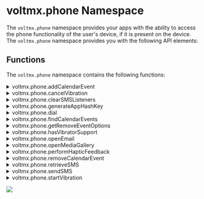                             
voltmx.phone Namespace
====================

The `voltmx.phone` namespace provides your apps with the ability to access the phone functionality of the user's device, if it is present on the device. The `voltmx.phone` namespace provides you with the following API elements:

Functions
---------

The `voltmx.phone` namespace contains the following functions:


<details close markdown="block"><summary>voltmx.phone.addCalendarEvent</summary>

* * *

Adds a new event to the device calendar.

### Syntax

```

voltmx.phone.addCalendarEvent(  
    eventDetails);
```

### Input Parameters

_eventDetails_

### A JavaScript object that contains the following key-value pairs.

| Key | Value |
| --- | --- |
| summary | A string that contains a short description of the event. |
| start | A string that holds the start date and time for the event. The format for date is "dd/mm/yyyy", and time is "hh:mm:ss". This must be less than the date and time in the `finish` key, |
| finish | A string that holds the finish date and time for the event. The format for date is "dd/mm/yyyy", and time is "hh:mm:ss". This must be greater than the date and time in the `start` key. |
| alarm | An optional number that specifies the time in seconds before the `start` time when the phone must trigger an alarm. This key can be omitted if your app does not need to specify an alarm time. |
| note | A string that contains the long description of the event. |
| integer | A integer that defines the occurrence of a event. |
| access | A string that indicated the privacy setting for the event. The values can be `public`, `private`, or `confidential` |

repeatConfig - Optional

A dictionary that indicates the repeat frequency and endRecurrence values for the event. The dictionary contains two values: repeat and endRecurrence.

repeat

A constant that indicates the repeat frequency. The values are as follows:

*   CALENDAREVENT\_REPEAT\_NONE
    
*   CALENDAREVENT\_REPEAT\_DAILY
    
*   CALENDAREVENT\_REPEAT\_WEEKLY
    
*   CALENDAREVENT\_REPEAT\_MONTHLY
    
*   CALENDAREVENT\_REPEAT\_YEARLY
    

endRecurrence \[Optional\]

A string that stores the recurrence end date and time for the event. The format for the end date and time is "dd/mm/yyyy hh:mm:ss". This date must be greater than the start date and time. For native iOS, if you do not specify the **endRecurrence** value, the events will repeat for 2 years.

**Interval** \[Optoional\]

This allows you to set the interval to repeat the event. It must have a positive integer as value. The default value is 1.

For example, to create a quarterly event, configure ‘repeat’ as constants.CALENDAREVENT\_REPEAT\_MONTHLY and ‘interval’ as '3'. The repeat event will be created in every 3 months(quarterly).

To create a bi-weekly event, configure ‘repeat’ as constants.CALENDAREVENT\_REPEAT\_WEEKLY and ‘interval’ as '2'. The repeat event will be created in every 2 weeks (biweekly).

The following example shows how to add quarterly repeat event.

### Example

```

//Sample code to add the Input Parameter **Interval** in the add calendar event to the device   
addCalendarEvent argument  
 var eventobj = {  
summary: "Event started",  
start: this.startTime,  
finish: this.finishTime,  
alarm: 40,  
access: "public",  
“repeatConfig“:{  
“repeat“:contants.CALENDAREVENT_REPEAT_MONTHLY,  
“interval“: 3,  
“endRecurrence”:endDate  
}  
};  
voltmx.phone.addCalendarEvent(eventobj);
```

```

function addCalendarEvent() {
    try {
        alert("calendar event is about to start");
        var evtobj = {
            summary: "Event started",
            start: "15/04/2012 11:23:45",
            finish: "16/04/2012 12:59:45",
            alarm: 40,
            note: "Event will end at 12.59 PM",
            access: "public",
            repeatConfig: {
                repeat: constants.CALENDAREVENT\_REPEAT\_MONTHLY,
                endRecurrence: ”21/12/2013 13:00:00”
            }
        }
        voltmx.phone.addCalendarEvent(evtobj);
        //Adds an event to the device calendar
    } catch (PhoneError) {
        alert("error in addCalendarEvent:: " + PhoneError);
    }

}
```

```

// To add the calendar event to the device using 'voltmx.phone.addCalendarEvent' APICalendarAddEvent: function(eventObj) {
    try {

        var today = new Date();
        var dd = today.getDate();
        var mm = today.getMonth() + 1;
        var yyyy = today.getFullYear();
        var h = today.getHours();
        var m = today.getMinutes();
        var s = today.getSeconds();
        if (dd &amp; lt; 10) {
            dd = '0' + dd
        }
        if (mm &amp; lt; 10) {
            mm = '0' + mm
        }
        var date = dd + '/
' + mm + ' / ' + yyyy;
        var stime = h + ":" + (parseInt(m) + 2).toString() + ":" + s;
        this.startTime = date + " " + stime;
        var ftime = (parseInt(h) + 1).toString() + ":" + m + ":" + s;
        this.finishTime = date + " " + ftime;
        if (eventObj\["text"\] == "Add calendar event") {
            var evtobj = {
                summary: "Event started",
                start: this.startTime,
                finish: this.finishTime,
                alarm: 40,
                access: "public"
            };
            voltmx.phone.addCalendarEvent(evtobj);
            alert("Calendar event is added with start time = " + this.startTime + ". Please open device calendar to observe this.");
        } else {
            var evtobj = {
                summary: "Event started",
                start: this.startTime,
                finish: this.finishTime,
                alarm: 40,
                access: "confidential"
            };
            voltmx.phone.addCalendarEvent(evtobj);
            alert("Calendar event is added in confidential mode with start time = " + this.startTime + ".");

        }
    } catch (PhoneError) {
        alert("error in addCalendarEvent:: " + PhoneError);
    }
}  

```

### Return Values

None

### Exceptions

This function throws the following phone exceptions.

| Exception | Description |
| --- | --- |
| 2100 | Unable to send the Message |
| 2101 | Insufficient Permissions |
| 2102 | Cannot open mail, mail not configured |
| 2103 | Cannot open media gallery |

This function also throws the following general exceptions.

| Constant | Description |
| --- | --- |
| 100 | Invalid parameter type. |
| 101 | Invalid number of arguments. |
| 102 | Invalid input – thrown when the input is invalid based on the context. |
| 103 | Invalid operation – thrown when the operation is invalid based on the context. |
| 104 | Not supported error – thrown when the method is not supported at all. |
| 105 | Index out of range. |
| 106 | Unknown error |

### Remarks

You can view a video on using the Calendar [here](https://youtu.be/iUaf-WkpGXA).

Events cannot be added in the past.

When your app calls this function on Android, it must have both the READ\_CALENDAR and WRITE\_CALENDAR permissions. Due to Android limitations, when your app sets an alarm with this function the number of seconds are rounded to the nearest minute. Events are added to the local calendar with the calendar name as the application name. They cannot be synched to email accounts.

When your app calls this function on iOS, the app must have NSCalendarsUsageDescription  in info plist. Starting iOS 17, app must have NSCalendarsWriteOnlyAccessUsageDescription or NSCalendarsFullAccessUsageDescription in info plist. For more details, refer to [Apple documentation](https://developer.apple.com/documentation/eventkit/accessing_the_event_store).

The time zone of events that your app adds is the same as the device's current time zone.

### Platform Availability

*   iOS
*   Android version 4.0 and later
*   Windows

* * *

</details>
<details close markdown="block"><summary>voltmx.phone.cancelVibration</summary>

* * *

This API stops the ongoing vibration pattern on a device. This API is available from V9 SP2 onwards.
<!-- This API stops the ongoing vibration pattern on a device. This API is available from V8 SP3 onwards. -->

> **_Important:_** For Android, you must define the VIBRATE permission under Manifest Properties.  
**<uses-permission android:name="android.permission.VIBRATE" />**

### Syntax

```

voltmx.phone.cancelVibration()
```

### Input Parameters

None.

### Example

```

voltmx.phone.cancelVibration();
```

### Return Values

None.

### Limitations/Requirements

*   Windows
    *   The device must have vibration hardware.
        
    *   Device family (Windows OS build version) must be: Windows 10 Creators Update (introduced v10.0.15063.0) or later.
        
    *   API contract must be: Windows.Foundation.UniversalApiContract (introduced v4) or later.
        

### Platform Availability

*   Android
*   Windows

* * *
</details>
<details close markdown="block"><summary>voltmx.phone.clearSMSListeners</summary>

* * *

When invoked, this API clears the broadcast receiver and the existing listeners that are registered to retrieve the one-time password (OTP) from the SMS message received.

### Syntax

```

voltmx.phone.clearSMSListeners()
```

### Input Parameters

<table style="width: 100%;mc-table-style: url('resources/tablestyles/basic.css');" class="TableStyle-Basic" cellspacing="0"><colgroup><col class="TableStyle-Basic-Column-Column1"> <col class="TableStyle-Basic-Column-Column1"></colgroup><tbody><tr class="TableStyle-Basic-Body-Body1"><td class="TableStyle-Basic-BodyE-Column1-Body1">Parameter</td><td class="TableStyle-Basic-BodyD-Column1-Body1">Description</td></tr><tr class="TableStyle-Basic-Body-Body1"><td class="TableStyle-Basic-BodyB-Column1-Body1">SMSListenerType [Constant] - Optional</td><td class="TableStyle-Basic-BodyA-Column1-Body1">The SMSListenerType value can be any of the following: voltmx.phone.SMS_WITH_USER_CONSENT voltmx.phone.SMS_WITHOUT_USER_CONSENT Depending on the parameter value, a specific listener type is cleared. If no type is specified, both type of listeners(if any) are cleared.</td></tr></tbody></table>

> **_Note:_** Ensure that you create an androidbuild.properties file in the project folder of your Volt MX Iris workspace, and add the following key: `addSMSRetrieverSupport = UI`.  
You can set the key to `UI` or `Non-UI` to fetch the required Gradle entries. To know more about adding Android properties to the androidbuild.properties file, click [here](../../../Iris/iris_user_guide/Content/Native_App_Properties.md#add-android-properties-to-androidbuild-properties-file).  

### Example

```

clearAll: function() {
try {
voltmx.phone.clearSMSListeners();
} catch (err) {
alert("Error:: " + err);
}
}
```

### Return Values

None.

### Exceptions

*   101 - Invalid type of arguments to the voltmx.phone.clearSMSListeners API

### Platform Availability

*   Android

* * *
</details>

<details close markdown="block"><summary>voltmx.phone.generateAppHashKey</summary>

* * *

App hash key is a hash string composed of the app's package name and the app's public key certificate. When invoked, this API generates a hash key that must be included in the SMS message sent from the server to the user's device.

For an app to receive the message callback, the hash key has to be correct.

> **_Note:_** This API must be invoked only if type of SMS listener triggered is voltmx.phone.SMS\_WITHOUT\_USER\_CONSENT

### Syntax

```

voltmx.phone.generateAppHashKey()
```

### Input Parameters

None.

> **_Note:_** Ensure that you create an androidbuild.properties file in the project folder of your Volt MX Iris workspace, and add the following key: `addSMSRetrieverSupport = UI`.  
You can set the key to `UI` or `Non-UI` to fetch the required Gradle entries. To know more about adding Android properties to the androidbuild.properties file, click [here](../../../Iris/iris_user_guide/Content/Native_App_Properties.md#add-android-properties-to-androidbuild-properties-file).  

### Example

```

generateAppHashKey: function() {
    var key = voltmx.phone.generateAppHashKey();
    voltmx.print("AppHashkey: " + key);
}
```

### Return Values

<table style="width: 100%;mc-table-style: url('resources/tablestyles/basic.css');" class="TableStyle-Basic" cellspacing="0"><colgroup><col class="TableStyle-Basic-Column-Column1"> <col class="TableStyle-Basic-Column-Column1"></colgroup><tbody><tr class="TableStyle-Basic-Body-Body1"><td class="TableStyle-Basic-BodyE-Column1-Body1">Return Value</td><td class="TableStyle-Basic-BodyD-Column1-Body1">Description</td></tr><tr class="TableStyle-Basic-Body-Body1"><td class="TableStyle-Basic-BodyB-Column1-Body1">appHashKey[ String ]</td><td class="TableStyle-Basic-BodyA-Column1-Body1">Returns a hash key that has to be appended to the SMS message by server.</td></tr></tbody></table>

### Platform Availability

*   Android

* * *
</details>

<details close markdown="block"><summary>voltmx.phone.dial</summary>

* * *

Enables your app to call the specified telephone number.

You can use this API to make calls to other numbers without leaving the application.

### Syntax

```

voltmx.phone.dial(  
    number);
```

### Input Parameters

| Parameter | Description |
| --- | --- |
| _number_ | A string containing the phone number to call. Only numbers, +, - and space are treated as valid characters in this string. |

 

### Example

```

dial: function() {
    var number = this.view.tbxDial.text;
    voltmx.phone.dial(number);
},
```

### Return Values

None

### Exceptions

2101 - Insufficient Permissions

### Remarks

When you make a call to the specified number using this API, the underlying OS is used to make the call. The call charges as imposed by the service provider are applicable.

On the iPhone simulator, this function is a dummy call. You need to test this function on an actual iPhone device.

### Platform Availability

Not supported on Windows, iPad, Android Tablets, Desktop Web, and Mobile Web platforms. You can use the phone widget to achieve the same functionality on Mobile Web.

* * *
</details>

<details close markdown="block"><summary>voltmx.phone.findCalendarEvents</summary>

* * *

This function finds an event in the device's calendar.

### Syntax

```

voltmx.phone.findCalendarEvents(  
    evtobj);
```

### Input Parameters

| Parameter | Description |
| --- | --- |
| evtobj \[Object\] - Mandatory | A JavaScript object that can contain the following values:type: "[starting](#starting)" or "[ending](#ending)" or "[occuring](#occurring)"start: The start date and time.finish: The end date and time. |

 

### Example

```

var evtobj = {
    type: "starting",
    start: this.startTime,
    finish: this.finishTime
};
var events = voltmx.phone.findCalendarEvents(evtobj);
```

### Return Values

If no matching event is found, this function returns null. If matching events are found, this function returns an array of JavaScript objects containing the matching events. Each JavaScript object contains the following key-value pairs.

| Key | Value |
| --- | --- |
| summary | A string that contains a short description of the event. |
| start | A string that holds the start date and time for the event. The format for date is "dd/mm/yyyy", and time is "hh:mm:ss". This must be less than the date and time in the `finish` key, |
| finish | A string that holds the finish date and time for the event. The format for date is "dd/mm/yyyy", and time is "hh:mm:ss". This must be greater than the date and time in the `start` key. |
| alarm | An optional number that specifies the time in seconds before the `start` time when the phone must trigger an alarm. This key can be omitted if your app does not need to specify an alarm time. |
| note | A string that contains the long description of the event. |
| access | A string that indicated the privacy setting for the event. The values can be `public`, `private`, or `confidential` |

### Exceptions

This function throws the following phone exceptions.

| Exception | Description |
| --- | --- |
| 2100 | Unable to send the Message |
| 2101 | Insufficient Permissions |
| 2102 | Cannot open mail, mail not configured |
| 2103 | Cannot open media gallery |

This function also throws the following general exceptions.

| Constant | Description |
| --- | --- |
| 100 | Invalid parameter type. |
| 101 | Invalid number of arguments. |
| 102 | Invalid input – thrown when the input is invalid based on the context. |
| 103 | Invalid operation – thrown when the operation is invalid based on the context. |
| 104 | Not supported error – thrown when the method is not supported at all. |
| 105 | Index out of range. |
| 106 | Unknown error |

### Remarks

The search criteria in the type key in the _evtobj_ parameter can be any of the following values.

| Constant | Description |
| --- | --- |
| starting | Searches for events starting between _"start"_ and "_finish_". |
| ending | Searches for events ending between _"start_" and _"finish_". |
| occurring | Searches for events that have any part of the event occurring during the period specified between _"start_" and _"finish_". This is the default. |

READ\_CALENDAR permission is needed to use this function.

This function is supported on Android 4.0 version and above (that is, Android API 14 and later). Invocation on Android version less than 4.0 ( that is, an Android API level earlier than 14) is ignored.

When your app calls this function on iOS, the app must have NSCalendarsUsageDescription in info plist. Starting iOS 17, app must have  NSCalendarsFullAccessUsageDescription in info plist.
For more details, refer to [Apple documentation](https://developer.apple.com/documentation/eventkit/accessing_the_event_store).

This function searches only those events that are added by the application.

### Platform Availability

*   iOS
*   Android 4.0 or later
*   Windows

* * *
</details>

<details close markdown="block"><summary>voltmx.phone.getRemoveEventOptions</summary>

* * *

This API returns an array of constants that indicates possible actions for removing a particular event depending on the native support on the device. One of the values that this API returns must be passed as [removeOption](#removeOption) for [voltmx.phone.removeCalendarEvent API](#removeCalenderEvent).

### Syntax

```

voltmx.phone.getRemoveEventOptions([eventHandle](#eventHandle1))
```

### Input Parameters

| Parameter | Description |
| --- | --- |
| eventHandle - Mandatory | Single event from the array of events that the [voltmx.phone.findCalendarEvents API](#findCalendarEvents) returns. |

 

### Example

```

var removeOptions = voltmx.phone.getRemoveEventOptions(eventHandle);
```

### Return Values

An array with possible constant values depending on native support in devices. The possible constants that will be returned as part of the array are as follows:

| Constant | Description |
| --- | --- |
| CALENDAREVENT\_REMOVE\_THIS | Indicates that only one event must be deleted. |
| CALENDAREVENT\_REMOVE\_THIS\_AND\_FUTURE | Indicates that the event as well as future events must be deleted. |

 

> **_Note:_** Depending on the OS configuration of certain Android devices, any of these two values may not be applicable. So before passing any of these two values in the API, you must verify if the Android device supports the required value.

### Platform Availability

*   iOS
*   Android
*   Windows

* * *
</details>

<details close markdown="block"><summary>voltmx.phone.hasVibratorSupport</summary>

* * *

This API returns whether vibrator is supported on a device. This API is available from V9 SP2 onwards.

> **_Important:_** For Android, you must define the VIBRATE permission under Manifest Properties.  
**<uses-permission android:name="android.permission.VIBRATE" />**

### Syntax

```

voltmx.phone.hasVibratorSupport()
```

### Example

```

hasVibratorSupport: function() {
    if (voltmx.phone.hasVibratorSupport() === true) {
        alert("The device contains a Vibration motor");
    }
},
```

### Input Parameters

None.

### Return Values

Boolean is the return value.

| Return Value | Description |
| --- | --- |
| true | The device supports vibrator. |
| false | The device does not support vibrator. |

 

### Limitations/Requirements

*   Windows
    *   The device must have vibration hardware.
        
    *   Device family (Windows OS build version) must be: Windows 10 Creators Update (introduced v10.0.15063.0) or later.
        
    *   API contract must be: Windows.Foundation.UniversalApiContract (introduced v4) or later.
        

### Platform Availability

*   Android
*   Windows

* * *
</details>

<details close markdown="block"><summary id="phone.op2">voltmx.phone.openEmail</summary>

* * *

This API allows the application to launch the native email client with predefined email addresses, subject, body, and attachments.

### Syntax

<pre><code style="display:block;background-color:#eee;">voltmx.phone.openEmail(<a href="#torecipients">torecipients</a>,<a href="#ccrecipients">ccrecipients</a>, <a href="#bccrecipients">bccrecipients</a>, <a href="#subject">subject</a>, <a href="#messagebody">messagebody</a>, <a href="#ismessagebodyhtml">ismessagebodyhtml</a>, <a href="#attachments">attachments</a>, <a href="#viewMode">viewMode</a>, <a href="#filterEmailAppsOnly">filterEmailAppsOnly</a>)</code></pre>

### Input Parameters  

<table>
<tr>
<th>Parameter</th>
<th>Description</th>
</tr>
<tr>
<td id="torecipients">torecipients [Array of Strings] - Mandatory</td>
<td>List of email addresses to be included in the “to” list. For example, “john@example.com”,”stephen.joseph@voltmx.com”, and “test@somecompany.com”.</td>
</tr>
<tr>
<td id="ccrecipients">ccrecipients [Array of Strings] - Optional</td>
<td>List of email addresses to be included in the “cc” list. For example, “john@example.com”,”stephen.joseph@voltmx.com”, and “test@somecompany.com”. If you do not want to use this parameter, you can pass null value.</td>
</tr>
<tr>
<td id="bccrecipients">bccrecipients [Array of Strings] - Optional</td>
<td>List of email addresses to be included in the “bcc” list. For example, “john@example.com”, “stephen.joseph@voltmx.com”, and “test@somecompany.com”.If you do not want to use this parameter, you can pass null value.</td>
</tr>
<tr>
<td id="subject">subject [String]- Optional</td>
<td>Subject to be part of the email. If you do not want to use this parameter, you can pass null value.</td>
</tr>
<tr>
<td id="messagebody">messagebody [String] -Optional</td>
<td>Body to be part of the email. If you do not want to use this parameter, you can pass null value.</td>
</tr>
<tr>
<td id="ismessagebodyhtml">ismessagebod.html [Boolean] - Optional</td>
<td>
<p>If you do not want to use this parameter, you can pass null value. When you pass null value, this parameter defaults to false. true: message body must be treated as HTML content false: message body must not be treated as HTML content</p>
<ul>
<li><b>true</b>:message body must be treated as HTML content</li>
<li><b>false</b>:message body must not be treated as HTML content</li>
</ul>
<blockquote>
<em><b>Note</b></em>: Windows 10 platform do not support HTML body. This is an underlying SDK limitation.
</blockquote>
</td>
</tr>
<tr>
<td id="attachments">attachments [Array of Objects] - Optional</td>
<td>
<p>Each attachment is a Hash-table with the following key-value pairs. If you do not want to use the attachments parameter, you can pass null value.</p>
<ul>
<li><b>mimetype [String]</b>Standard mime types like image/png or image/jpg or image/* etc.</li>
<li><b>attachment [Object]</b>Rawbytes received from the camera, image widget, or openmediagallery api.</li>
<li><b>filename (Optional) [String]</b>name of the file to appear as attachment.</li>
</ul>
<blockquote>
<em><b>Note</b></em>:
<ul>
<li>In Android, filename property is not supported.The Android SDK does not provide any provision for giving file name in attachments while launching native email Application.</li>
<li>For more information on how to attach files in Android, click <a href="sharefilesandroid.html">here</a>
</li>
</ul>
</blockquote>
</td>
</tr>
<tr>
<td id="viewMode">viewMode [Integer] - Optional</td>
<td>
<p>Defines the possible view preferences for an email client window. This is a Windows-specific parameter. The values of viewMode are as follows:</p>
<ul>
<li>0 - Default value Defaults to half, which means, the window uses 50% (half) of the available horizontal screen pixels.</li>
<li>1 - UseLess The window uses less than 50% of the available horizontal screen pixels.</li>
<li>2 - UseHalf The window uses 50% (half) of the available horizontal screen pixels.</li>
<li>3 - UseMore The window uses more than 50% of the available horizontal screen pixels.</li>
<li>4 - UseMinimum The window uses the minimum horizontal pixel width (either 320 or 500 pixels) specified in the app's manifest file.</li>
<li>5 - UseNone The window uses no visible component.</li>
</ul>
<p>If you pass any value other than an integer, the "openEmail : mode must be integer" error message is displayed.</p>
<blockquote>
<em><b>Note</b></em>: viewMode is specific only to Windows and is ignored for all other platforms. For all other devices, the viewMode parameter falls back to its default behavior.
</blockquote>
</td>
</tr>
<tr>
<td id="filterEmailAppsOnly">filterEmailAppsOnly [Boolean] - Optional</td>
<td>
<p>Set this parameter to true to filter and list only email applications, which are shown in the Chooser dialog box. By default, the value of this parameter is false. If you do not want to use this parameter, you can pass a null value.</p>
<blockquote>
<em><b>Note</b></em>: This property is only available on the Android platform.
</blockquote>
<p>On Android 11 (Target SDK version 30, or later) devices, if you want to view a filtered list of email applications, add the following entry in the Project Settings &gt; Native &gt; Android Mobile/Tablet &gt; Child tag entries under &lt;manifest&gt; tag field:</p>
<pre><code style="display:block;background-color:#eee;">&lt;queries&gt;
&lt;intent&gt;
&lt;action android:name="android.intent.action.SENDTO" /&gt;
&lt;data android:scheme="mailto"/&gt;
&lt;/intent&gt;
&lt;/queries&gt;</code></pre>
</td>
</tr>
</table>


### Example

```

emailSend: function() {
    voltmx.phone.openEmail(["kitchensinkapp@voltmx.com"], [""], [""], "Feedback on KitchenSink Application 1.1", "", false, []);
}
```

### Return Values

None

### Exceptions

PhoneError

The following error codes are defined for Phone APIs

*   2100 - Unable to send the Message
*   2101 - Insufficient Permissions
*   2102 - Cannot open mail, mail not configured
*   2103 - Cannot open media gallery

### Platform Availability

Available on all platforms except Server Side Mobile Web, SPA, and Desktop Web.

For these platforms you can launch the native email client by using Richtext widget with an _href_ tag similar to the one shown below:

_<a href="mailto:email@voltmx.com?subject=Foo&body=Bar">Email Me</a>_

* * *
</details>

<details close markdown="block"><summary>voltmx.phone.openMediaGallery</summary>

* * *

This API allows you to open the picture gallery of the mobile device and pick an existing picture.

You can use this API to use any of the multimedia resources (image files, audio files, or video files) available in the device media gallery within your application.

For iPad, openMediaGallery will show the Photos/Videos in the native popover. The popover can be anchored to a widget. The widget to which the popup should be anchored will be provided as a third parameter to openMediaGallery API.

You can view a video on using iPad Popover [here](https://youtu.be/4EKgCANM1TI).  


### installPhotoPickerIfNotAvailable

For the android, openMediaGallery will now use the Android photo picker to pick the media form the device.

> **_Note:_** If photo picker is not available on the device, user can opt in for automatic installation of back ported Photo Picker automatic installation.

In order to opt in for automatic installation user need to set the below flag in Android build.properties

`installPhotoPickerIfNotAvailable = true`


### Syntax

```

voltmx.phone.openMediaGallery([onselectioncallback](#onselectioncallback), [querycontext,](#querycontext) [PSP](#PSP))
```

### Input Parameters

| Parameter | Description |
| --- | --- |
| onselectioncallback \[Function\] - Mandatory | This callback function is invoked when a media is selected. The function receives rawbytes and permStatus as parameters. **rawbytes:** Raw bytes of a selected file. **permStatus:** Permission status whether an app has permission to access the media gallery of the device. **For iOS**: Generally, an app needs [runtime permission](runtime_permissions.md) from the end-user to access the media gallery. If you call the API without obtaining the permission, platform automatically pops up a system permission dialog box with "Allow" and "Deny" options, asking the end-user to grant permission to add a contact to the device.If the end-user taps the "Allow" option, platform proceeds to access the underlying OS API. If the end-user taps the "Deny" option, the rawbytes parameter carries null value and the permStatus parameter holds the voltmx.application.PERMISSION\_DENIED constant value indicates the permission to access the media gallery is denied.**For Android**: This parameter reads the external storage permission that is required to read contents from the media gallery. If you call the API without obtaining the required permission, the platform automatically pops up a system permission dialog containing 'Allow' and 'Deny' options, asking the end user to grant the necessary permission. If the end user taps the 'Allow' option, the platform proceeds to access the underlying OS API. If the end user taps the 'Deny' option, the rawbytes parameter carries null value and the permStatus parameter holds the voltmx.application.PERMISSION\_DENIED constant value, which indicates that the permission to access the media gallery has been denied. **mimeType:** The file format of a selected file. For more information on the standard mime types, refer to the [IANA](https://www.iana.org/assignments/media-types/media-types..md). Examplefunction onSelectionCallback(rawbytes, permStatus, mimeType) { if(rawbytes != null) { //access the rawbytes alert(“file format: ”++mimeType); } else if (permStatus == voltmx.application.PERMISSION\_DENIED) { alert(“Permission Denied to Access the Photo Gallery”); } } var querycontext = { mimeType: "video/\*" }; var returnStatus = voltmx.phone.openMediaGallery(onSelectionCallback, querycontext); |
| querycontext \[Table\] - Optional | Query context is an Object that can be populated with key-value pairs for fine tuning the media items for display (currently only one key **"mimetype"** supported to query the gallery items ). The possible values of the mimetype key can be **image/\*, video/\*, audio/\***. rawbytes.getRawbytesType () This API returns the type of rawbytes that are obtained from onSelectionCallback of openMediaGallery. Rawbytes can be of different types such as image, audio, video, file, bytes, and livePhoto. This API is available from V9 SP2 onwards. var rawbytesType = rawbytes.getRawbytesType(); To check the obtained rawbyte type, the following constants can be used: constants. RAWBYTES \_IMAGE: rawbytes related to image constants. RAWBYTES \_VIDEO: rawbytes related to video constants. RAWBYTES \_AUDIO: rawbytes related to audio constants. RAWBYTES \_FILE: rawbytes related to files constants. RAWBYTES \_BYTES: rawbytes related to bytes constants. RAWBYTES \_LIVEPHOTO: rawbytes related to livePhoto if(rawbytes.getRawbytesType() == constants. RAWBYTES\_LIVEPHOTO) { // app logic } livePhotoResources - Rawbytes Property Returns both image and file paths, using this property you can get the both image and video paths. This property returns a json containing both video and image paths, and is available from V9 SP2 onwards. It contains the following keys: imageURL: path of stored image related to livePhoto. videoURL: path of stored video related to livePhoto. var livePhotoResources = Rawbytes.livePhotoResources;//Example for creating Live photos using FFIFunction onSelectionCallback(){ if (rawbytes !== null) { if (rawbytes.getRawbytesType() == constants.RAWBYTES\_LIVEPHOTO) { globalArrOFURLS = rawbytes.livePhotoResources; alert(globalArrOFURLS); var livePhotosFFIObject = new PHVFFI.livePhotosFFI(); //Invokes method 'createLivePhoto' on the object livePhotosFFIObject.createLivePhoto(globalArrOFURLS); } frmHome.imgOne.rawBytes = rawbytes; } else if (permStatus == voltmx.application.PERMISSION\_DENIED) { alert("PERMISSION\_DENIED"); } } } var returnStatus = voltmx.phone.openMediaGallery(onSelectionCallback, querycontext); |
| PSP \[Table\] - Optional | The PSP parameter is a dictionary with the following properties. _widgetref \[Widget Reference\]_: Applicable only on iPad. The widget to which the pop-up will be anchored to. For example, _formname.widgetname_. _compressionlevel_: Compression level is a float value. Specify 0.0 for most compressed images and 1.0 for least compressed images. |

### Example

```

openMediaGalleryForEmail: function() {
    voltmx.phone.openMediaGallery(this.openMediaGallaeryCallBck, {
        mimetype: "image/*"
    });
}
```

### Return Values

None

### Exceptions

PhoneError

The following error codes are defined for Phone APIs

*   2100 - Unable to send the Message
*   2101 - Insufficient Permissions
*   2102 - Cannot open mail, mail not configured
*   2103 - Cannot open media gallery

### Platform Availability

Supported on all platforms except Mobile Web, SPA, and Desktop Web.

* * *
</details>

<details close markdown="block"><summary>voltmx.phone.performHapticFeedback</summary>

* * *

This API provides various haptic feedback to users, and is available from V9 SP2 onwards.

### Syntax

```

voltmx.phone.performHapticFeedback(hapticFeedbackValue)
```

### Input Parameters

hapticFeedbackValue \[constant\] – Mandatory

Indicates the type of haptic feedback. Its possible values are as follows:

<table style="width: 100%;mc-table-style: url('resources/tablestyles/basic.css');" class="TableStyle-Basic" cellspacing="0"><colgroup><col style="width: 464px;" class="TableStyle-Basic-Column-Column1"> <col style="width: 578px;" class="TableStyle-Basic-Column-Column1"></colgroup><tbody><tr class="TableStyle-Basic-Body-Body1"><td style="text-align: center;font-weight: bold;" class="TableStyle-Basic-BodyE-Column1-Body1"><span style="font-size: 12pt;">hapticFeedbackValue</span></td><td style="text-align: center;" class="TableStyle-Basic-BodyD-Column1-Body1"><b style="font-size: 12pt;">Description</b></td></tr><tr class="TableStyle-Basic-Body-Body1"><td style="text-align: center;" class="TableStyle-Basic-BodyE-Column1-Body1">0 - voltmx.hapticFeedback.SUCCESS</td><td style="text-align: center;" class="TableStyle-Basic-BodyD-Column1-Body1">Triggers a haptic feedback for a successful event.</td></tr><tr class="TableStyle-Basic-Body-Body1"><td style="text-align: center;" class="TableStyle-Basic-BodyE-Column1-Body1">1 - voltmx.hapticFeedback.WARNING</td><td style="text-align: center;" class="TableStyle-Basic-BodyD-Column1-Body1">Triggers a haptic feedback that represents a warning to users.</td></tr><tr class="TableStyle-Basic-Body-Body1"><td style="text-align: center;" class="TableStyle-Basic-BodyE-Column1-Body1">2 - voltmx.hapticFeedback.FAILURE</td><td style="text-align: center;" class="TableStyle-Basic-BodyD-Column1-Body1">Triggers a haptic feedback for a failure event.</td></tr><tr class="TableStyle-Basic-Body-Body1"><td style="text-align: center;" class="TableStyle-Basic-BodyE-Column1-Body1">3 - voltmx.hapticFeedback.LIGHT</td><td style="text-align: center;" class="TableStyle-Basic-BodyD-Column1-Body1">Triggers a haptic feedback of light intensity.</td></tr><tr class="TableStyle-Basic-Body-Body1"><td style="text-align: center;" class="TableStyle-Basic-BodyE-Column1-Body1">4 - voltmx.hapticFeedback.MEDIUM</td><td style="text-align: center;" class="TableStyle-Basic-BodyD-Column1-Body1">Triggers a haptic feedback of medium intensity.</td></tr><tr class="TableStyle-Basic-Body-Body1"><td style="text-align: center;" class="TableStyle-Basic-BodyE-Column1-Body1">5 - voltmx.hapticFeedback.HEAVY</td><td style="text-align: center;" class="TableStyle-Basic-BodyD-Column1-Body1">Triggers a haptic feedback of high intensity.</td></tr><tr class="TableStyle-Basic-Body-Body1"><td style="text-align: center;" class="TableStyle-Basic-BodyB-Column1-Body1">6 - voltmx.hapticFeedback.SELECTION</td><td style="text-align: center;" class="TableStyle-Basic-BodyA-Column1-Body1">Triggers a haptic feedback that represents a selection/state change.</td></tr></tbody></table>

 

### Example

```

hapticFeedback: function(){
  voltmx.phone.performHapticFeedback(5);
}
```

### Return Values

None.

### Remarks

*   iOS
    *   The Haptic Feedback feature is available on iPhone 7 devices and later. These devices have Taptic Engine hardware and users can enable/disable Haptics from Device Settings-> Sounds & Haptics-> System Haptics.
        
*   Android
    *   Users can enable the Vibrate on touch feature from Settings-> Sound & notification-> Other sounds.
        

### Platform Availability

*   iOS

* * *
</details>

<details close markdown="block"><summary>voltmx.phone.removeCalendarEvent</summary>

* * *

This API either deletes a single event or a series of repeat events starting from the date specified in the [eventHandle](#eventHandle) from the device calendar, depending on the provided [removeOption](#removeOption) parameter. While deleting a series of recurring events, the API deletes all subsequent events beginning from the date specified in the [eventHandle](#eventHandle); however, the API does not delete any repeat event that is before the specified date.

> **_Note:_** To delete an event, you must first search for the event by using the [findCalendarEvents API](#findCalendarEvents) and delete the event.

### Syntax

```

voltmx.phone.removeCalendarEvent([eventHandle](#eventHandle), [removeOption](#removeOption))
```

### Input Parameters

| Parameter | Description |
| --- | --- |
| eventHandle \[Object\] - Mandatory | Event handle is returned by the find operation. |
| removeOption - Optional | This parameter is considered only for recurring events. If you do not specify a value for this parameter or pass an invalid value for a recurring event, the current event as well as future recurrences are deleted. Default fallback value of removeOption is constants.CALENDAREVENT\_REMOVE\_THIS\_AND\_FUTURE. You can fetch possible removeOption values for delete events by using the [voltmx.phone.getRemoveEventOptions API](#getRemoveEventOptions). The following constants are available for removeOption: CALENDAREVENT\_REMOVE\_THIS : Indicates that only one event should be deleted. CALENDAREVENT\_REMOVE\_THIS\_AND\_FUTURE : Indicates the event as well as future events should be deleted. |

 

### Example

```

//To remove the calendar event from the device using 'voltmx.phone.removeCalendarEvent' API

CalendarRemoveEvent: function() {
    if (this.startTime === "undefined" || this.startTime === undefined) {
        this.view.lblPhone.text = "Please create the calendar event.";
        return;
    }
    var evtobj = {
        type: "starting",
        start: this.startTime,
        finish: this.finishTime
    };
    var events = voltmx.phone.findCalendarEvents(evtobj);

    voltmx.phone.removeCalendarEvent(events[0]);
    alert("Calendar event is removed. Please open device calendar to observe this");
}
```

```

voltmx.phone.removeCalendarEvent(events\[1\],constants.CALENDAREVENT\_REMOVE\_THIS);  
voltmx.phone.removeCalendarEvent(events\[1\],constants.CALENDAREVENT\_REMOVE\_THIS\_AND\_FUTURE);  
voltmx.phone.removeCalendarEvent(events\[1\]); //If it is non-recurring, the current event is deleted; however, if it is a recurring event, the event as well as future events will be deleted.
```

### Return Values

None.

### Exceptions

PhoneError

The following error codes are defined for Phone APIs

*   2100 - Unable to send the Message
*   2101 - Insufficient Permissions
*   2102 - Cannot open mail, mail not configured
*   2103 - Cannot open media gallery

### Error

*   100 – invalid type of parameters
*   101 – invalid number of arguments
*   102 – invalid input – thrown when the input is invalid based on the context.
*   103 – invalid operation – thrown when the operation is invalid based on the context.
*   104 – not supported error – thrown when the method is not supported at all.
*   105 – index out of range.
*   106 – unknown error.

### Platform Availability

*   iOS
*   Android
*   Windows

### Remarks

*   READ\_CALENDAR and WRITE\_CALENDAR permissions are needed for this API.
*   This API is supported for Android 4.0 version and above (that is, Android API level later to 13). Invocation on Android version less than 4.0 ( that is, Android API level earlier to 14) will be ignored.
*   When your app calls this function on iOS, the app must have NSCalendarsUsageDescription  in info plist. Starting iOS 17, app must have NSCalendarsWriteOnlyAccessUsageDescription or NSCalendarsFullAccessUsageDescription in info plist. For more details, refer to [Apple documentation](https://developer.apple.com/documentation/eventkit/accessing_the_event_store).  
*   If this API removes last calendar event added to local calendar, then the local calendar account will be deleted.

* * *
</details>

<details close markdown="block"><summary>voltmx.phone.retrieveSMS</summary>

* * *

When invoked, this API reads an SMS message received from the server. The API then retrieves the one-time password (OTP) from the message if it matches with the config provided.

### Syntax

```

voltmx.phone.retrieveSMS(callback, SMSConfig);
```

### Input Parameters

**SMSConfig \[Object\] - Optional**

SMSConfig supports the following key-value pairs:

<table style="width: 100%;mc-table-style: url('resources/tablestyles/basic.css');" class="TableStyle-Basic" cellspacing="0"><colgroup><col class="TableStyle-Basic-Column-Column1"> <col class="TableStyle-Basic-Column-Column1"></colgroup><tbody><tr class="TableStyle-Basic-Body-Body1"><td class="TableStyle-Basic-BodyE-Column1-Body1">Key</td><td class="TableStyle-Basic-BodyD-Column1-Body1">Description</td></tr><tr class="TableStyle-Basic-Body-Body1"><td class="TableStyle-Basic-BodyE-Column1-Body1">OTPSizeLimit [Number] - Optional</td><td class="TableStyle-Basic-BodyD-Column1-Body1">Expected/desired size limit of the OTP. If the OTPSizeLimit is not specified, the default size limit is 6.</td></tr><tr class="TableStyle-Basic-Body-Body1"><td class="TableStyle-Basic-BodyE-Column1-Body1">OTPType [Constant] - Optional</td><td class="TableStyle-Basic-BodyD-Column1-Body1">Expected/desired type of OTP. [ voltmx.phone.SMS_ALPHANUMERIC_OTP or voltmx.phone.SMS_NUMERIC_OTP] The default type is Numeric.</td></tr><tr class="TableStyle-Basic-Body-Body1"><td class="TableStyle-Basic-BodyE-Column1-Body1">OTPRegex [String] - Optional</td><td class="TableStyle-Basic-BodyD-Column1-Body1">Customized regex to retrieve OTP or PIN as required. If customized regex is provided, all the other criteria such as OTPSizeLimit and OTPType are neglected.</td></tr><tr class="TableStyle-Basic-Body-Body1"><td class="TableStyle-Basic-BodyE-Column1-Body1">SMSListenerType [Constant] - Optional</td><td class="TableStyle-Basic-BodyD-Column1-Body1">Type of SMS listener to be triggered. Following are the SMS listener types: <b>voltmx.phone.SMS_WITHOUT_USER_CONSENT:</b> Using this constant, OTP would be retrieved automatically without any user interaction. In this case, the message that you send from the server to the user's device must fulfill the following: Be no longer than 140 bytes Contain a one-time code that the client sends back to your server to complete the verification flow Include an 11-character hash string that identifies your app To generate a hash key, use any of the following ways: The command-line procedure to generate hash. For more information on computing an app's hash string, refer <a href="https://developers.google.com/identity/sms-retriever/verify#computing_your_apps_hash_string" target="_blank">here</a>. The <a href="#generate" class="selected">generateAppHashKey API</a> to generate the hash key when signed in with the production keystore. Here is a sample message format: 123ABC78 FA+9qCX9VSu (123ABC78 is the one-time code and FA+9qCX9VSu is the hash string) <b>voltmx.phone.SMS_WITH_USER_CONSENT:</b> The User Consent Screen is displayed to users after the SMS with an OTP is received. The OTP would be retrieved only after user grants access to the SMS through the User Consent Screen. In this case, the message that you send from the server to the user's device must fulfill the following: Contain a 4-10 character alphanumeric string with at least one number. Is sent by a phone number that's not in the user's contacts.</td></tr><tr class="TableStyle-Basic-Body-Body1"><td class="TableStyle-Basic-BodyB-Column1-Body1">SMSSenderDetails [String] - Optional</td><td class="TableStyle-Basic-BodyA-Column1-Body1">SMS sender details may be specified only if <code>SMSListenerType = voltmx.phone.SMS_WITH_USER_CONSENT.</code> In this case, OTP will be retrieved only if the SMS was sent by that phone number specified in SMSSenderDetails key. The sender's phone number should be of E.164 format.</td></tr></tbody></table>

**callback \[Function\] - Mandatory**

The callback executed to communicate the SMS Listener Registration status and response of API. The syntax of the callback function is:

callback(callbackObject)

The callbackObject contains SMS and status key value pairs.

**SMS key:** SMS object, the value of the SMS key is populated only when code is equal to voltmx.phone.SMS\_RETRIEVED\_SUCCESSFULLY. In case of any error, the SMS object is null.

The SMS object contains the following key-value pairs:

<table style="width: 100%;mc-table-style: url('resources/tablestyles/basic.css');" class="TableStyle-Basic" cellspacing="0"><colgroup><col class="TableStyle-Basic-Column-Column1" style="width: 336px;"> <col class="TableStyle-Basic-Column-Column1"></colgroup><tbody><tr class="TableStyle-Basic-Body-Body1"><td class="TableStyle-Basic-BodyE-Column1-Body1">Key</td><td class="TableStyle-Basic-BodyD-Column1-Body1">Description</td></tr><tr class="TableStyle-Basic-Body-Body1"><td class="TableStyle-Basic-BodyE-Column1-Body1">message [String]</td><td class="TableStyle-Basic-BodyD-Column1-Body1">SMS received</td></tr><tr class="TableStyle-Basic-Body-Body1"><td class="TableStyle-Basic-BodyB-Column1-Body1">OTP [String]</td><td class="TableStyle-Basic-BodyA-Column1-Body1">Retrieved OTP from SMS</td></tr></tbody></table>

 

> **_Note:_** The OTP value returned can be null/empty if the message doesn't contain any OTP matching the SMSConfig.

**status key:** Value of the status key contains the following key-value pairs:

<table style="width: 100%;mc-table-style: url('resources/tablestyles/basic.css');" class="TableStyle-Basic" cellspacing="0"><colgroup><col class="TableStyle-Basic-Column-Column1" style="width: 336px;"><col class="TableStyle-Basic-Column-Column1"></colgroup><tbody><tr class="TableStyle-Basic-Body-Body1"><td class="TableStyle-Basic-BodyE-Column1-Body1">Key</td><td class="TableStyle-Basic-BodyD-Column1-Body1">Description</td></tr><tr class="TableStyle-Basic-Body-Body1"><td class="TableStyle-Basic-BodyE-Column1-Body1">code[Number]</td><td class="TableStyle-Basic-BodyD-Column1-Body1">status code</td></tr><tr class="TableStyle-Basic-Body-Body1"><td class="TableStyle-Basic-BodyB-Column1-Body1">message[String]</td><td class="TableStyle-Basic-BodyA-Column1-Body1">status message</td></tr></tbody></table>

 

The code key can have any of the following values. A code value is populated when the scenario in the corresponding description occurs.

The following codes specify if the framework is successful in starting the SMS listener.

<table style="width: 100%;mc-table-style: url('resources/tablestyles/basic.css');" class="TableStyle-Basic" cellspacing="0"><colgroup><col class="TableStyle-Basic-Column-Column1"><col class="TableStyle-Basic-Column-Column1"></colgroup><tbody><tr class="TableStyle-Basic-Body-Body1"><td class="TableStyle-Basic-BodyE-Column1-Body1">Code</td><td class="TableStyle-Basic-BodyD-Column1-Body1">Description</td></tr><tr class="TableStyle-Basic-Body-Body1"><td class="TableStyle-Basic-BodyE-Column1-Body1">voltmx.phone.SMS_LISTENER_REGISTRATION_SUCCESS</td><td class="TableStyle-Basic-BodyD-Column1-Body1">SMS listener registered successfully. You must request the server for OTP only after the successful registration status is conveyed in a message callback.</td></tr><tr class="TableStyle-Basic-Body-Body1"><td class="TableStyle-Basic-BodyB-Column1-Body1">voltmx.phone.SMS_LISTENER_REGISTRATION_FAILED</td><td class="TableStyle-Basic-BodyA-Column1-Body1">SMS listener registration failed.</td></tr></tbody></table>

 

The following codes are applicable only after voltmx.phone.SMS\_LISTENER\_REGISTRATION\_SUCCESS is received.

<table style="width: 100%;mc-table-style: url('resources/tablestyles/basic.css');" class="TableStyle-Basic" cellspacing="0"><colgroup><col class="TableStyle-Basic-Column-Column1"><col class="TableStyle-Basic-Column-Column1"></colgroup><tbody><tr class="TableStyle-Basic-Body-Body1"><td class="TableStyle-Basic-BodyE-Column1-Body1">Code</td><td class="TableStyle-Basic-BodyD-Column1-Body1">Description</td></tr><tr class="TableStyle-Basic-Body-Body1"><td class="TableStyle-Basic-BodyE-Column1-Body1">voltmx.phone.SMS_RETRIEVED_SUCCESSFULLY</td><td class="TableStyle-Basic-BodyD-Column1-Body1">SMS retrieved successfully.</td></tr><tr class="TableStyle-Basic-Body-Body1"><td class="TableStyle-Basic-BodyE-Column1-Body1">voltmx.phone.SMS_TIMEOUT</td><td class="TableStyle-Basic-BodyD-Column1-Body1">The SMS listener has timed out as No SMS is received within 5mins of trigger of API.</td></tr><tr class="TableStyle-Basic-Body-Body1"><td class="TableStyle-Basic-BodyE-Column1-Body1">voltmx.phone.SMS_DEVELOPER_ERROR</td><td class="TableStyle-Basic-BodyD-Column1-Body1">Caller app has incorrect number of certificates. Only one certificate is allowed. This can occur only when SMSListenerType is set to voltmx.phone.SMS_WITHOUT_USER_CONSENT.</td></tr><tr class="TableStyle-Basic-Body-Body1"><td class="TableStyle-Basic-BodyE-Column1-Body1">voltmx.phone.SMS_ERROR</td><td class="TableStyle-Basic-BodyD-Column1-Body1">App-code collides with other installed apps. This can occur only when SMSListenerType is set to voltmx.phone.SMS_WITHOUT_USER_CONSENT.</td></tr><tr class="TableStyle-Basic-Body-Body1"><td class="TableStyle-Basic-BodyE-Column1-Body1">voltmx.phone.SMS_USER_CANCELLED</td><td class="TableStyle-Basic-BodyD-Column1-Body1">While SMSListenerType = voltmx.phone.SMS_WITH_USER_CONSENT, user denies OTP retrieval. This can occur only when SMSListenerType is set to voltmx.phone.SMS_WITH_USER_CONSENT.</td></tr><tr class="TableStyle-Basic-Body-Body1"><td class="TableStyle-Basic-BodyE-Column1-Body1">voltmx.phone.ACTIVITY_NOT_FOUND</td><td class="TableStyle-Basic-BodyD-Column1-Body1">While SMSListenerType = voltmx.phone.SMS_WITH_USER_CONSENT, an activity cannot be found to launch the Consent dialog. This can occur only when SMSListenerType is set to voltmx.phone.SMS_WITH_USER_CONSENT.</td></tr><tr class="TableStyle-Basic-Body-Body1"><td class="TableStyle-Basic-BodyB-Column1-Body1">voltmx.phone.SMS_UNKNOWN_ERROR</td><td class="TableStyle-Basic-BodyA-Column1-Body1">Any error with unknown root cause.</td></tr></tbody></table>

 

> **_Note:_** Ensure that you create an androidbuild.properties file in the project folder of your Volt MX Iris workspace, and add the following key: `addSMSRetrieverSupport = UI`.  
You can set the key to `UI` or `Non-UI` to fetch the required Gradle entries. To know more about adding Android properties to the androidbuild.properties file, click [here](../../../Iris/iris_user_guide/Content/Native_App_Properties.md#add-android-properties-to-androidbuild-properties-file).  

### Example

```

retrieveOTPFromSMS: function() {


    SMSConfig = {}
    SMSConfig.OTPSizeLimit = 4;
    SMSConfig.OTPType = voltmx.phone.SMS_NUMERIC_OTP;
    SMSConfig.SMSListenerType = voltmx.phone.SMS_WITH_USER_CONSENT;
    SMSConfig.SMSSenderDetails = null;
    try {
        voltmx.phone.retrieveSMS(callback, SMSConfig);
    } catch (err) {
        voltmx.print("ERROR:" + err);
    }


    function callback(callbackObj) {
        statusCode = callbackObj.status.code;

        voltmx.print("STATUS_CODE::" + statusCode);

        if (statusCode == voltmx.phone.SMS_LISTENER_REGISTRATION_SUCCESS) {
            //ADD CODE TO INDICATE SERVER TO SEND OTP
        }

        if (statusCode == voltmx.phone.SMS_RETRIEVED_SUCCESSFULLY) {
            voltmx.print("message:" + callbackObj.SMS.message)
            voltmx.print("otp:" + callbackObj.SMS.OTP)
            alert(callbackObj.SMS.OTP)
        }

    }
```

### Return Values

None

**Limitations**

You must start an SMS retriever only after the previous registered retriever responds with a success or failure response. However, if you register a second SMS retriever before the first SMS retriever provides a response, the possible limitations are as follows:

*   When two SMS retrievals without a user's consent run simultaneously, the SMS callbacks are triggered in the same sequence in which they are registered. This sequence might not be same as the sequence in which the user has sent the requests to the server. As a result, a mismatch in the provided OTP config might occur.
*   When two SMS retrievals with a user's consent provide two unique sender details for two parallel SMS retrieval registrations, the SMS callbacks are triggered in the same sequence in which they are registered. The SMS details received at the native level does not contain the senders information. Consequently, a mismatch between the senders might occur.

**Exceptions**

Error Codes:

*   100 - Invalid number of arguments to API voltmx.phone.retrieveSMS()
    
*   101 - Invalid type of arguments to API voltmx.phone.retrieveSMS()
    

### Platform Availability

Android

* * *
</details>

<details close markdown="block"><summary>voltmx.phone.sendSMS</summary>

* * *

This API provides access to the Messaging service of the underlying platform. You can send a text message to a specified number. This API accesses the messaging application of the underlying platform and uses that application to send text message to the specified number.

> **_Important:_** You can send only text messages and multimedia messages are not supported.

> **_Note:_** When you send messages using this API, the charges as imposed by the Service Provider are applicable. On iPhone this API opens the Messages application with a prepopulated text and number.

You can use this API to send messages to other numbers without leaving the application.

### Syntax

```

voltmx.phone.sendSMS([phonenumber](#phonenumber), [text](#text))
```

### Input Parameters

| Parameter | Description |
| --- | --- |
| phonenumber \[String\] - Mandatory | Number to which the SMS must be sent. |
| text \[String\] - Mandatory | Content of the SMS. |

 

### Example

```

sendSMS: function() {
    if (voltmx.os.deviceInfo().model == "iPhone Simulator") {
        alert("Works only on device");
    } else {
        var phoneNo = "+91 40 12345678"; // This is a dummy number
        var text = "Hi Volt MX developer";
        voltmx.phone.sendSMS(phoneNo, text);
    }
}
```

### Return Values

None

### Exceptions

PhoneError

The following error codes are defined for Phone APIs

*   2100 - Unable to send the Message.
*   2101 - Insufficient Permissions.

### Remarks

When you send messages using this API, the messaging application of the underlying platform is used to send the message with the number and text you specified i.e., the phone number and the message are pre-populated in the messaging application.

### Platform Availability

Available on all platforms except Desktop Web,SPA, Mobile Web, Android Tablets, iPad.

> **_Note:_** This API allows you to send only text messages. It does not support multimedia messages.

* * *
</details>

<details close markdown="block"><summary>voltmx.phone.startVibration</summary>

* * *

This API starts the vibration feature on a device, provided that device supports vibration. If the device does not support vibration, this API has no effect. If a vibration pattern is already in progress when this API is called, the previous pattern is halted and the new one begins. This API is available from V9 SP2 onwards.

> **_Important:_** For Android, you must define the VIBRATE permission under Manifest Properties.  
**<uses-permission android:name = "android.permission.VIBRATE" />**

### Syntax

```

voltmx.phone.startVibration (vibrationConfig, repeat)
```

### Input Parameters

| Parameter | Description |
| --- | --- |
| vibrationConfig \[Array\] - Mandatory | Specifies the list of all vibration patterns as an array. Each vibration pattern object accepts the **duration**, **amplitude**, and **delay** keys. delay \[Integer\] - Mandatory Specifies that the vibration will be paused for the specified delay time in milliseconds. This parameter must be a positive number. The default value of delay is 0 milliseconds. Any invalid or negative values specified for delay reverts to the default value, i.e., 0 milliseconds. duration \[Integer\] – Mandatory The number of milliseconds for which the device vibrates. This parameter must be a positive number. The default value of duration is 0 milliseconds. Any invalid or negative values specified for duration reverts to the default value, i.e., 0 milliseconds. amplitude \[Integer\] - Optional Controls the strength of the vibration. This must be a value between 0 and 255. For Windows and Android devices, when the vibration amplitude is 0, the vibration motor is turned off; whereas, when the vibration amplitude is 255, the vibration is performed at full strength. This parameter must be a positive number. The default value of amplitude is 0 milliseconds. Any invalid or negative values specified for amplitude reverts to the default value, i.e., 0 milliseconds. The amplitude parameter is supported on Android 8.0 and later. |
| repeat \[Boolean\] – Optional | **true** : The repeat vibration pattern is repeated until the **voltmx.phone.cancelVibration** API is called.**false** : Stops the repeat vibration pattern. This is the default value. |

 

### Example

```

//Device will vibrate for 100 milliseconds.
  
startVibration: function()
  {
    if(voltmx.phone.hasVibratorSupport()===true)
      {
        var vibrationConfig=[{
    "delay": 0,
    "duration": 100,
    "amplitude": 250
}];
        voltmx.phone.startVibration(vibrationConfig, true);
      }
    else{
        alert("The device does not support vibration");  
    }
  }
```

### Return Values

None.

### Behavior, Requirements, and Limitations

*   iOS
    
    *   The startVibration API generates only a single vibration effect.
    *   iOS does not support config parameters, such as amplitude and duration, for startVibration API.
    *   The startVibration API accepts arguments on iOS devices, but it ignores them. The API does not throw any error/exception.
*   Windows
    *   The device must have vibration hardware.
        
    *   Device family (Windows OS build version) must be: Windows 10 Creators Update (introduced v10.0.15063.0) or later.
        
    *   API contract must be: Windows.Foundation.UniversalApiContract (introduced v4) or later.
        

### Remarks

*   You can call this API with or without arguments for Android and Windows. If the arguments are not specified, the device vibrates for 100 milliseconds to align with the behavior for iOS.

### Platform Availability

*   Android
*   iOS
*   Windows

* * *
</details>

![](resources/prettify/onload.png)

